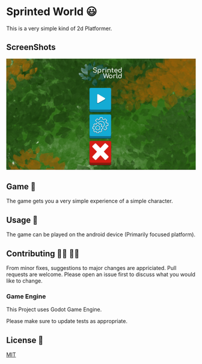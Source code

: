 # Sprinted World &#128515;

This is a very simple kind of 2d Platformer.

## ScreenShots

![Alt text](https://raw.githubusercontent.com/vector-on-github/sprinted-world-game/main/Screen%20Shots/scn1%20sprinted%20world.PNG "Main Menu Sprinted World")

## Game &#128299;

The game gets you a very simple experience of a simple character.


## Usage &#128241;

The game can be played on the android device (Primarily focused platform).

## Contributing 👨‍💻 👩‍💻
From minor fixes, suggestions to major changes are appriciated.
Pull requests are welcome. Please open an issue first to discuss what you would like to change.
### Game Engine
This Project uses Godot Game Engine.

Please make sure to update tests as appropriate.

## License &#128220;
[MIT](https://choosealicense.com/licenses/mit/)
